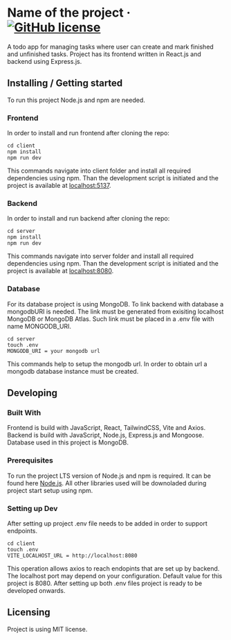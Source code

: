 # Name of the project &middot; [![GitHub license](https://img.shields.io/badge/license-MIT-blue.svg?style=flat-square)](https://github.com/Wawrzynn/todo-react/blob/main/LICENSE)

A todo app for managing tasks where user can create and mark finished and unfinished tasks. Project has its frontend written in React.js and backend using Express.js.

## Installing / Getting started

To run this project Node.js and npm are needed.


### Frontend
In order to install and run frontend after cloning the repo:

```shell
cd client
npm install
npm run dev
```
This commands navigate into client folder and install all required dependencies using npm. Than the development script is initiated and the project is available at [localhost:5137](http://localhost:5173/
).

### Backend
In order to install and run backend after cloning the repo:

```shell
cd server
npm install
npm run dev
```
This commands navigate into server folder and install all required dependencies using npm. Than the development script is initiated and the project is available at [localhost:8080](http://localhost:8080/
).

### Database
For its database project is using MongoDB. To link backend with database a mongodbURI is needed. The link must be generated from exisiting localhost MongoDB or MongoDB Atlas. Such link must be placed in a .env file with name MONGODB_URI.

```shell
cd server
touch .env
MONGODB_URI = your mongodb url
```
This commands help to setup the mongodb url. In order to obtain url a mongodb database instance must be created.


## Developing

### Built With
Frontend is build with JavaScript, React, TailwindCSS, Vite and Axios. Backend is build with JavaScript, Node.js, Express.js and Mongoose. Database used in this project is MongoDB.

### Prerequisites
To run the project LTS version of Node.js and npm is required. It can be found here [Node.js](https://nodejs.org/en). All other libraries used will be downoladed during project start setup using npm.

### Setting up Dev

After setting up project .env file needs to be added in order to support endpoints.
```shell
cd client
touch .env
VITE_LOCALHOST_URL = http://localhost:8080
```
This operation allows axios to reach endopints that are set up by backend. The localhost port may depend on your configuration. Default value for this project is 8080. After setting up both .env files project is ready to be developed onwards.


## Licensing

Project is using MIT license.
